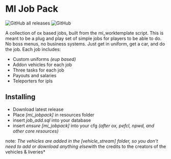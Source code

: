 # MI Job Pack
![GitHub all releases](https://img.shields.io/github/downloads/MIAgimir/mi_jobpack/total)
![GitHub](https://img.shields.io/github/license/MIAgimir/mi_jobpack)


A collection of ox based jobs, built from the mi_worktemplate script. This is meant to be a plug and play set of simple jobs for players to be able to do. No boss menus, no business systems. Just get in uniform, get a car, and do the job. Each job includes:
* Custom uniforms *(eup based)*
* Addon vehicles for each job
* Three tasks for each job
* Payouts and salaries
* Teleporters for ipls

## Installing
* Download latest release
* Place *[mi_jobpack]* in resources folder
* insert *job_add.sql* into your database
* insert *ensure [mi_jobpack]* into your cfg *(after ox, pefcl, npwd, and other core resources)*

note: *The vehicles are added in the [vehicle_stream] folder, so you don't need to add or download anything else*with the credits to the creators of the vehicles & liveries*
